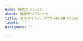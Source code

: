 ```yaml
---
name: 輪読セッション
about: 輪読テンプレート
title: 本のタイトル YYYY-MM-DD hh:mm
labels: ''
assignees: ''

---
```


<!-- メモ -->
